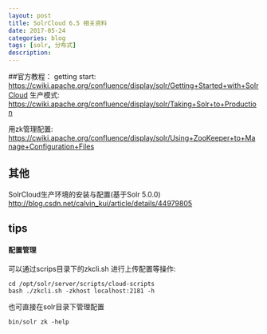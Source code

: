 ```yaml
---
layout: post
title: SolrCloud 6.5 相关资料
date: 2017-05-24
categories: blog
tags: [solr, 分布式]
description: 
---
```

##官方教程：
getting start: https://cwiki.apache.org/confluence/display/solr/Getting+Started+with+SolrCloud
生产模式: https://cwiki.apache.org/confluence/display/solr/Taking+Solr+to+Production

用zk管理配置: https://cwiki.apache.org/confluence/display/solr/Using+ZooKeeper+to+Manage+Configuration+Files

## 其他
SolrCloud生产环境的安装与配置(基于Solr 5.0.0) http://blog.csdn.net/calvin_kui/article/details/44979805


## tips


#### 配置管理

可以通过scrips目录下的zkcli.sh 进行上传配置等操作:
```
cd /opt/solr/server/scripts/cloud-scripts
bash ./zkcli.sh -zkhost localhost:2181 -h
```
也可直接在solr目录下管理配置
```
bin/solr zk -help
```